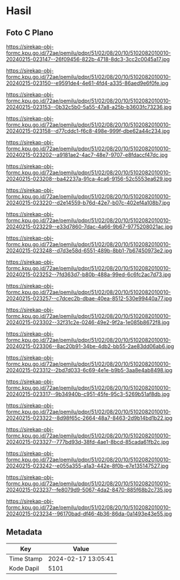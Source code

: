 # Hasil

## Foto C Plano

https://sirekap-obj-formc.kpu.go.id/72ae/pemilu/pdpr/51/02/08/20/10/5102082010010-20240215-023147--26f09456-822b-4718-8dc3-3cc2c0045a17.jpg

https://sirekap-obj-formc.kpu.go.id/72ae/pemilu/pdpr/51/02/08/20/10/5102082010010-20240215-023150--e9591de4-4e61-4fd4-a335-86aed9e6f0fe.jpg

https://sirekap-obj-formc.kpu.go.id/72ae/pemilu/pdpr/51/02/08/20/10/5102082010010-20240215-023153--0b32c5b0-5a55-47a8-a25b-b3603fc73236.jpg

https://sirekap-obj-formc.kpu.go.id/72ae/pemilu/pdpr/51/02/08/20/10/5102082010010-20240215-023158--d77cddc1-f6c8-498e-999f-dbe62a44c234.jpg

https://sirekap-obj-formc.kpu.go.id/72ae/pemilu/pdpr/51/02/08/20/10/5102082010010-20240215-023202--a9181ae2-4ac7-48e7-9707-e8fdaccf47dc.jpg

https://sirekap-obj-formc.kpu.go.id/72ae/pemilu/pdpr/51/02/08/20/10/5102082010010-20240215-023208--ba42237a-91ca-4ca6-9156-52c5553ea629.jpg

https://sirekap-obj-formc.kpu.go.id/72ae/pemilu/pdpr/51/02/08/20/10/5102082010010-20240215-023220--d2e14559-b76d-42e7-b07c-402ef4a108b7.jpg

https://sirekap-obj-formc.kpu.go.id/72ae/pemilu/pdpr/51/02/08/20/10/5102082010010-20240215-023229--e33d7860-7dac-4a66-9b67-9775208021ac.jpg

https://sirekap-obj-formc.kpu.go.id/72ae/pemilu/pdpr/51/02/08/20/10/5102082010010-20240215-023248--d7d3e58d-6551-489b-8bb1-7b67450973e2.jpg

https://sirekap-obj-formc.kpu.go.id/72ae/pemilu/pdpr/51/02/08/20/10/5102082010010-20240215-023252--7fd363d7-b80b-488a-99ed-6c6fc2ac7d73.jpg

https://sirekap-obj-formc.kpu.go.id/72ae/pemilu/pdpr/51/02/08/20/10/5102082010010-20240215-023257--c7dcec2b-dbae-40ea-8512-530e99440a77.jpg

https://sirekap-obj-formc.kpu.go.id/72ae/pemilu/pdpr/51/02/08/20/10/5102082010010-20240215-023302--32f31c2e-0246-49e2-9f2a-1e085b8672f8.jpg

https://sirekap-obj-formc.kpu.go.id/72ae/pemilu/pdpr/51/02/08/20/10/5102082010010-20240215-023306--8ac20b91-34be-4db2-bb55-2ae83dd06ab6.jpg

https://sirekap-obj-formc.kpu.go.id/72ae/pemilu/pdpr/51/02/08/20/10/5102082010010-20240215-023312--2bd7d033-6c69-4e1e-b9b5-3aa8e4ab8498.jpg

https://sirekap-obj-formc.kpu.go.id/72ae/pemilu/pdpr/51/02/08/20/10/5102082010010-20240215-023317--9b34940b-c951-45fe-95c3-5269b51af8db.jpg

https://sirekap-obj-formc.kpu.go.id/72ae/pemilu/pdpr/51/02/08/20/10/5102082010010-20240215-023322--8d98f65c-2664-48a7-8463-2d9b14bd1b22.jpg

https://sirekap-obj-formc.kpu.go.id/72ae/pemilu/pdpr/51/02/08/20/10/5102082010010-20240215-023327--777bd93d-38fd-4ae1-8bcd-85cada61fb2c.jpg

https://sirekap-obj-formc.kpu.go.id/72ae/pemilu/pdpr/51/02/08/20/10/5102082010010-20240215-023242--e055a355-a1a3-442e-8f0b-e7e135147527.jpg

https://sirekap-obj-formc.kpu.go.id/72ae/pemilu/pdpr/51/02/08/20/10/5102082010010-20240215-023237--fe8079d9-5067-4da2-8470-885f68b2c735.jpg

https://sirekap-obj-formc.kpu.go.id/72ae/pemilu/pdpr/51/02/08/20/10/5102082010010-20240215-023234--96170bad-df46-4b36-86da-0a1493e43e55.jpg


## Metadata

| Key        | Value               |
| ---------- | ------------------- |
| Time Stamp | 2024-02-17 13:05:41 |
| Kode Dapil | 5101                |



